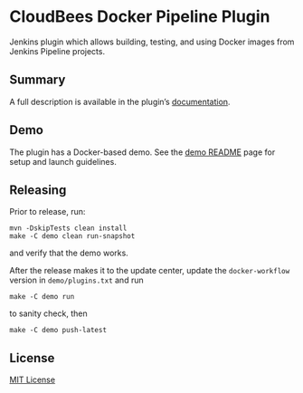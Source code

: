 CloudBees Docker Pipeline Plugin
=====================================

Jenkins plugin which allows building, testing, and using Docker images from Jenkins Pipeline projects.

Summary
---

A full description is available in the plugin’s [documentation](https://documentation.cloudbees.com/docs/cje-user-guide/docker-workflow.html).

Demo
---
The plugin has a Docker-based demo. See the [demo README](demo/README.md) page for setup and launch guidelines.

Releasing
---

Prior to release, run:

    mvn -DskipTests clean install
    make -C demo clean run-snapshot

and verify that the demo works.

After the release makes it to the update center, update the `docker-workflow` version in `demo/plugins.txt` and run

    make -C demo run
    
to sanity check, then

    make -C demo push-latest

License
---
[MIT License](http://opensource.org/licenses/MIT)
